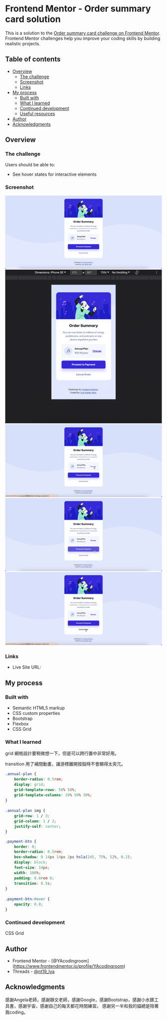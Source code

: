 # Frontend Mentor - Order summary card solution

This is a solution to the [Order summary card challenge on Frontend Mentor](https://www.frontendmentor.io/challenges/order-summary-component-QlPmajDUj). Frontend Mentor challenges help you improve your coding skills by building realistic projects. 

## Table of contents

- [Overview](#overview)
  - [The challenge](#the-challenge)
  - [Screenshot](#screenshot)
  - [Links](#links)
- [My process](#my-process)
  - [Built with](#built-with)
  - [What I learned](#what-i-learned)
  - [Continued development](#continued-development)
  - [Useful resources](#useful-resources)
- [Author](#author)
- [Acknowledgments](#acknowledgments)

## Overview
### The challenge
Users should be able to:
- See hover states for interactive elements

### Screenshot
![desktop view](screenshot/screenshot-desktop.png)
![mobile view](screenshot/screenshot-mobile.png)
![active-1](screenshot/screenshot-active01.png)
![active-2](screenshot/screenshot-active02.png)
![active-3](screenshot/screenshot-active03.png)

### Links
- Live Site URL: 

## My process
### Built with
- Semantic HTML5 markup
- CSS custom properties
- Bootstrap
- Flexbox
- CSS Grid

### What I learned
grid
網格設計要稍微想一下，但是可以跨行置中非常好用。

transition
用了補間動畫，讓游標離開按鈕時不會顯得太突兀。

```css
.annual-plan {
    border-radius: 0.5rem;
    display: grid;
    grid-template-rows: 50% 50%;
    grid-template-columns: 20% 50% 30%;
}

.annual-plan img {
    grid-row: 1 / 3;
    grid-column: 1 / 2;
    justify-self: center;
}
```
```css
.payment-btn {
    border: 0;
    border-radius: 0.5rem;
    box-shadow: 0 14px 14px 2px hsla(245, 75%, 52%, 0.2);
    display: block;
    font-size: 14px;
    width: 100%;
    padding: 0.8rem 0;
    transition: 0.5s;
}

.payment-btn:hover {
    opacity: 0.8;
}
```

### Continued development
CSS Grid

## Author
- Frontend Mentor - [@YAcodingroom]
(https://www.frontendmentor.io/profile/YAcodingroom)
- Threads - [@nt19_lya](https://www.threads.net/@nt19_lya)

## Acknowledgments
感謝Angela老師，感謝靜文老師，感謝Google，感謝Bootstrap，感謝小水豚工具書，感謝宇宙，感謝自己的每天都花時間練習。
感謝另一半和我的貓總是陪著我coding。

